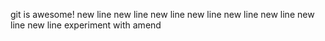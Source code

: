 git is awesome!
new line
new line
new line
new line
new line
new line
new line
new line
experiment with amend
